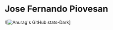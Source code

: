 # Jose Fernando Piovesan 

![![Anurag's GitHub stats-Dark](https://github-readme-stats.vercel.app/api?username=jfpiovesa&show=reviews&show_icons=true&theme=radical)]
